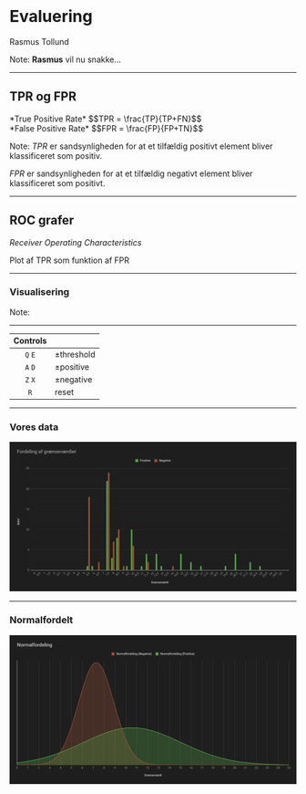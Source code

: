 <!-- .element: data-background-video="images/animations/particle.mov" data-background-video-loop="true" data-background-video-muted="true" -->
<br>

# Evaluering

Rasmus Tollund

Note:
**Rasmus** vil nu snakke...

--------------------------------------------------------------------------------

## TPR og FPR

<div class="fragment align-left">
    *True Positive Rate*
    $$TPR = \frac{TP}{TP+FN}$$
</div>

<div class="fragment align-right">
    *False Positive Rate*
    $$FPR = \frac{FP}{FP+TN}$$
</div>

Note:
*TPR* er sandsynligheden for at et tilfældig positivt element bliver klassificeret som positiv.

*FPR* er sandsynligheden for at et tilfældig negativt element bliver klassificeret som positivt.

--------------------------------------------------------------------------------

## ROC grafer

*Receiver Operating Characteristics*

Plot af TPR som funktion af FPR

--------------------------------------------------------------------------------
<!-- .element: data-state="draw-roc" -->

### Visualisering

<div id="ROCAUC_container"></div>

Note:
*****

| **Controls** | |
| :---: | :------------ |
| `Q` `E` | &pm;threshold |
| `A` `D` | &pm;positive  |
| `Z` `X` | &pm;negative  |
|   `R`   | reset         |

--------------------------------------------------------------------------------

### Vores data

![adskillelsesgraf](images/fordeling.png) <!-- .element: class="plain" -->

--------------------------------------------------------------------------------

### Normalfordelt

![normalfoldeling af data](images/normalfordeling.png) <!-- .element: class="plain" -->
